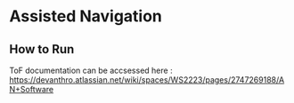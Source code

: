 # Assisted Navigation


## How to Run 
ToF documentation can be accsessed here : https://devanthro.atlassian.net/wiki/spaces/WS2223/pages/2747269188/AN+Software

